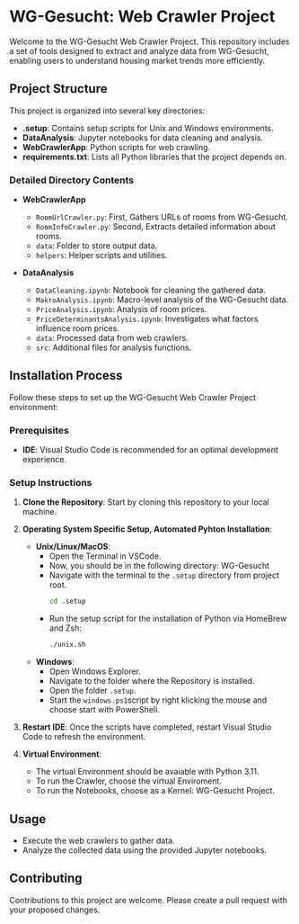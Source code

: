 # WG-Gesucht: Web Crawler Project

Welcome to the WG-Gesucht Web Crawler Project. This repository includes a set of tools designed to extract and analyze data from WG-Gesucht, enabling users to understand housing market trends more efficiently.

## Project Structure

This project is organized into several key directories:

- **.setup**: Contains setup scripts for Unix and Windows environments.
- **DataAnalysis**: Jupyter notebooks for data cleaning and analysis.
- **WebCrawlerApp**: Python scripts for web crawling.
- **requirements.txt**: Lists all Python libraries that the project depends on.

### Detailed Directory Contents

- **WebCrawlerApp**
  - `RoomUrlCrawler.py`: First, Gathers URLs of rooms from WG-Gesucht.
  - `RoomInfoCrawler.py`: Second, Extracts detailed information about rooms. 
  - `data`: Folder to store output data.
  - `helpers`: Helper scripts and utilities.

- **DataAnalysis**
  - `DataCleaning.ipynb`: Notebook for cleaning the gathered data.
  - `MakroAnalysis.ipynb`: Macro-level analysis of the WG-Gesucht data. 
  - `PriceAnalysis.ipynb`: Analysis of room prices.
  - `PriceDeterminantsAnalysis.ipynb`: Investigates what factors influence room prices.
  - `data`: Processed data from web crawlers.
  - `src`: Additional files for analysis functions.

## Installation Process

Follow these steps to set up the WG-Gesucht Web Crawler Project environment:

### Prerequisites

- **IDE**: Visual Studio Code is recommended for an optimal development experience.

### Setup Instructions

1. **Clone the Repository**: Start by cloning this repository to your local machine.
2. **Operating System Specific Setup, Automated Pyhton Installation**:
   - **Unix/Linux/MacOS**:
     - Open the Terminal in VSCode. 
     - Now, you should be in the following directory: WG-Gesucht
     - Navigate with the terminal to the `.setup` directory from project root.
        ```bash
       cd .setup
       ```
     - Run the setup script for the installation of Python via HomeBrew and Zsh:
       ```bash
       ./unix.sh
       ```
   - **Windows**:
     - Open Windows Explorer. 
     - Navigate to the folder where the Repository is installed. 
     - Open the folder `.setup`. 
     - Start the `windows.ps1`script by right klicking the mouse and choose start with PowerShell. 

3. **Restart IDE**: Once the scripts have completed, restart Visual Studio Code to refresh the environment. 
4. **Virtual Environment**: 
   - The virtual Environment should be avaiable with Python 3.11.
   - To run the Crawler, choose the virtual Enviroment. 
   - To run the Notebooks, choose as a Kernel: WG-Gesucht Project.

## Usage

- Execute the web crawlers to gather data.
- Analyze the collected data using the provided Jupyter notebooks.

## Contributing

Contributions to this project are welcome. Please create a pull request with your proposed changes.

